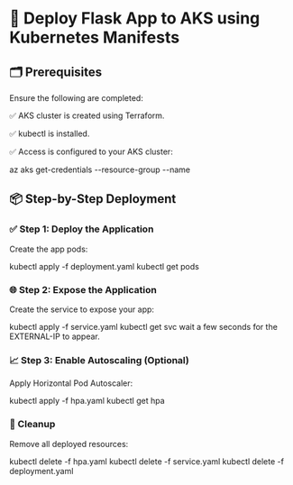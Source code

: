 # 🚀 Deploy Flask App to AKS using Kubernetes Manifests
## 🗂 Prerequisites
Ensure the following are completed:

✅ AKS cluster is created using Terraform.

✅ kubectl is installed.

✅ Access is configured to your AKS cluster:

az aks get-credentials --resource-group <resource-group-name> --name <aks-cluster-name>
## 📦 Step-by-Step Deployment
### ✅ Step 1: Deploy the Application
Create the app pods:

kubectl apply -f deployment.yaml
kubectl get pods
### 🌐 Step 2: Expose the Application
Create the service to expose your app:

kubectl apply -f service.yaml
kubectl get svc
wait a few seconds for the EXTERNAL-IP to appear.

### 📈 Step 3: Enable Autoscaling (Optional)
Apply Horizontal Pod Autoscaler:

kubectl apply -f hpa.yaml
kubectl get hpa

### 🧼 Cleanup 
Remove all deployed resources:

kubectl delete -f hpa.yaml
kubectl delete -f service.yaml
kubectl delete -f deployment.yaml
